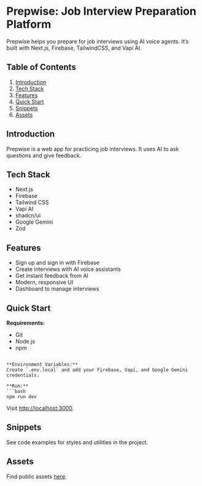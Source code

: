 # Prepwise: Job Interview Preparation Platform

Prepwise helps you prepare for job interviews using AI voice agents. It’s built with Next.js, Firebase, TailwindCSS, and Vapi AI.

## Table of Contents

1. [Introduction](#introduction)
2. [Tech Stack](#tech-stack)
3. [Features](#features)
4. [Quick Start](#quick-start)
5. [Snippets](#snippets)
6. [Assets](#assets)

## Introduction

Prepwise is a web app for practicing job interviews. It uses AI to ask questions and give feedback. 

## Tech Stack

- Next.js
- Firebase
- Tailwind CSS
- Vapi AI
- shadcn/ui
- Google Gemini
- Zod

## Features

- Sign up and sign in with Firebase
- Create interviews with AI voice assistants
- Get instant feedback from AI
- Modern, responsive UI
- Dashboard to manage interviews

## Quick Start

**Requirements:**  
- Git  
- Node.js  
- npm


```

**Environment Variables:**  
Create `.env.local` and add your Firebase, Vapi, and Google Gemini credentials.

**Run:**
```bash
npm run dev
```
Visit [http://localhost:3000](http://localhost:3000).

## Snippets

See code examples for styles and utilities in the project.

## Assets

Find public assets [here](https://drive.google.com/drive/folders/1DuQ9bHH3D3ZAN_CFKfBgsaB8DEhEdnog?usp=sharing).

